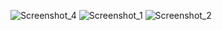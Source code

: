![Screenshot_4](https://user-images.githubusercontent.com/60977455/155021963-288c18b2-796a-4f2a-b25e-4b81f5a2f84c.png)
![Screenshot_1](https://user-images.githubusercontent.com/60977455/155021959-ff0697e2-b10f-4b1e-8f8b-9230144d0891.png)
![Screenshot_2](https://user-images.githubusercontent.com/60977455/155021968-4bd8cee2-9bc0-470b-aea5-a31ebdced94e.png)
